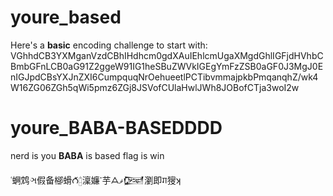 # youre_based
Here's a **basic** encoding challenge to start with:
VGhhdCB3YXMganVzdCBhIHdhcm0gdXAuIEhlcmUgaXMgdGhlIGFjdHVhbCBmbGFnLCB0aG91Z2ggeW91IG1heSBuZWVkIGEgYmFzZSB0aGF0J3MgJ0EnIGJpdCBsYXJnZXI6CumpquqNrOehueetlPCTibvmmajpkbPmqanqhZ/wk4W16ZG06ZGh5qWi5pmz6ZGj8JSVofCUlaHwlJWh8JOBofCTja3woI2w

# youre_BABA-BASEDDDD
nerd is you
**BABA** is based
flag is win

ʿ蛧鸩ઞ假备㮝螖𐱇𓉺澟嬚ᱸ芋ᗋޥ𒒽瀏即𑠌獀ʞ
